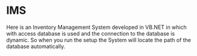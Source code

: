 # IMS
Here is an Inventory Management System developed in VB.NET in which with access database is used and the connection to the database is dynamic. So when you run the setup the System will locate the path of the database automatically.
